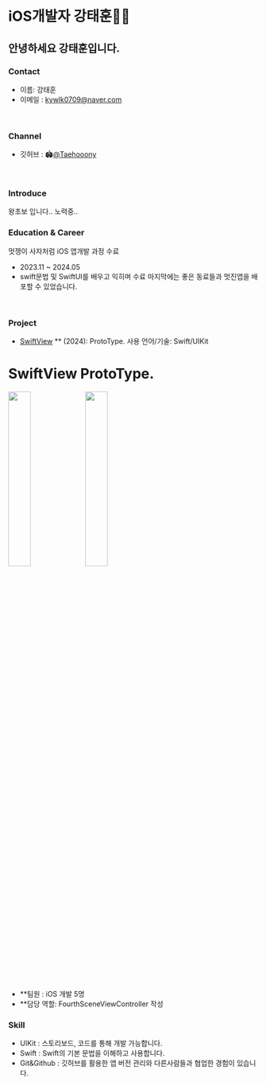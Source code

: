 # iOS개발자 강태훈🧑‍💻

## 안녕하세요 강태훈입니다. 

### Contact
- 이름: 강태훈
- 이메일 : kywlk0709@naver.com
<br>

### Channel
- 깃허브 : 🏟️[@Taehooony](https://github.com/Taehooony)
<br>

### Introduce

 왕초보 입니다.. 노력중..
 <br>


### Education &  Career

멋쟁이 사자처럼  iOS 앱개발 과정 수료 
- 2023.11 ~ 2024.05
- swift문법 및 SwiftUI를 배우고 익히며 수료 마지막에는 좋은 동료들과 멋진앱을 배포할 수 있었습니다.
<br>



### Project
- [SwiftView](https://github.com/APP-iOS4/UIKit-Prototype-LAB4) ** (2024): ProtoType. 사용 언어/기술: Swift/UIKit
# SwiftView ProtoType.
<img src="https://github.com/APP-iOS4/UIKit-Prototype-LAB4/assets/101854288/fc832989-c506-4864-b004-e0027adad4d3" width="30%"></img>
<img src="https://github.com/APP-iOS4/UIKit-Prototype-LAB4/assets/101854288/1984cec7-017a-45b1-9b1c-66c28542b785" width="30%"></img>
<br><br>
* **팀원 : iOS 개발 5명
* **담당 역할: FourthSceneViewController 작성



###  Skill
- UIKit : 스토리보드, 코드를 통해 개발 가능합니다.
- Swift : Swift의 기본 문법을 이해하고 사용합니다.
- Git&Github : 깃허브를 활용한 앱 버전 관리와 다른사람들과 협업한 경험이 있습니다.




